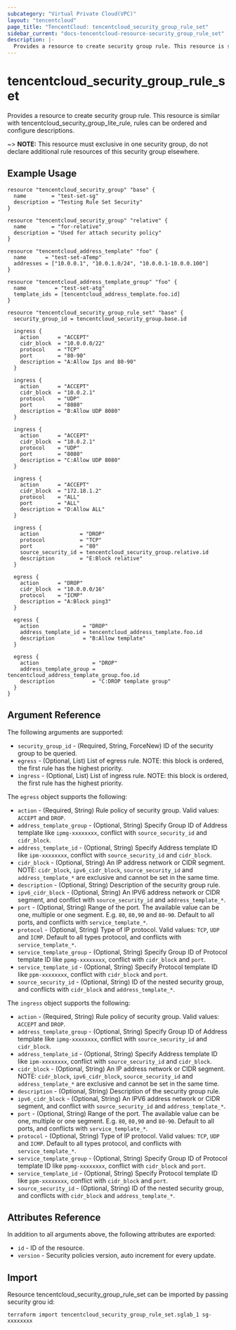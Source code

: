 ```yaml
---
subcategory: "Virtual Private Cloud(VPC)"
layout: "tencentcloud"
page_title: "TencentCloud: tencentcloud_security_group_rule_set"
sidebar_current: "docs-tencentcloud-resource-security_group_rule_set"
description: |-
  Provides a resource to create security group rule. This resource is similar with tencentcloud_security_group_lite_rule, rules can be ordered and configure descriptions.
---
```


# tencentcloud_security_group_rule_set

Provides a resource to create security group rule. This resource is similar with tencentcloud_security_group_lite_rule, rules can be ordered and configure descriptions.

~> **NOTE:** This resource must exclusive in one security group, do not declare additional rule resources of this security group elsewhere.

## Example Usage

```hcl
resource "tencentcloud_security_group" "base" {
  name        = "test-set-sg"
  description = "Testing Rule Set Security"
}

resource "tencentcloud_security_group" "relative" {
  name        = "for-relative"
  description = "Used for attach security policy"
}

resource "tencentcloud_address_template" "foo" {
  name      = "test-set-aTemp"
  addresses = ["10.0.0.1", "10.0.1.0/24", "10.0.0.1-10.0.0.100"]
}

resource "tencentcloud_address_template_group" "foo" {
  name         = "test-set-atg"
  template_ids = [tencentcloud_address_template.foo.id]
}

resource "tencentcloud_security_group_rule_set" "base" {
  security_group_id = tencentcloud_security_group.base.id

  ingress {
    action      = "ACCEPT"
    cidr_block  = "10.0.0.0/22"
    protocol    = "TCP"
    port        = "80-90"
    description = "A:Allow Ips and 80-90"
  }

  ingress {
    action      = "ACCEPT"
    cidr_block  = "10.0.2.1"
    protocol    = "UDP"
    port        = "8080"
    description = "B:Allow UDP 8080"
  }

  ingress {
    action      = "ACCEPT"
    cidr_block  = "10.0.2.1"
    protocol    = "UDP"
    port        = "8080"
    description = "C:Allow UDP 8080"
  }

  ingress {
    action      = "ACCEPT"
    cidr_block  = "172.18.1.2"
    protocol    = "ALL"
    port        = "ALL"
    description = "D:Allow ALL"
  }

  ingress {
    action             = "DROP"
    protocol           = "TCP"
    port               = "80"
    source_security_id = tencentcloud_security_group.relative.id
    description        = "E:Block relative"
  }

  egress {
    action      = "DROP"
    cidr_block  = "10.0.0.0/16"
    protocol    = "ICMP"
    description = "A:Block ping3"
  }

  egress {
    action              = "DROP"
    address_template_id = tencentcloud_address_template.foo.id
    description         = "B:Allow template"
  }

  egress {
    action                 = "DROP"
    address_template_group = tencentcloud_address_template_group.foo.id
    description            = "C:DROP template group"
  }
}
```

## Argument Reference

The following arguments are supported:

* `security_group_id` - (Required, String, ForceNew) ID of the security group to be queried.
* `egress` - (Optional, List) List of egress rule. NOTE: this block is ordered, the first rule has the highest priority.
* `ingress` - (Optional, List) List of ingress rule. NOTE: this block is ordered, the first rule has the highest priority.

The `egress` object supports the following:

* `action` - (Required, String) Rule policy of security group. Valid values: `ACCEPT` and `DROP`.
* `address_template_group` - (Optional, String) Specify Group ID of Address template like `ipmg-xxxxxxxx`, conflict with `source_security_id` and `cidr_block`.
* `address_template_id` - (Optional, String) Specify Address template ID like `ipm-xxxxxxxx`, conflict with `source_security_id` and `cidr_block`.
* `cidr_block` - (Optional, String) An IP address network or CIDR segment. NOTE: `cidr_block`, `ipv6_cidr_block`, `source_security_id` and `address_template_*` are exclusive and cannot be set in the same time.
* `description` - (Optional, String) Description of the security group rule.
* `ipv6_cidr_block` - (Optional, String) An IPV6 address network or CIDR segment, and conflict with `source_security_id` and `address_template_*`.
* `port` - (Optional, String) Range of the port. The available value can be one, multiple or one segment. E.g. `80`, `80,90` and `80-90`. Default to all ports, and conflicts with `service_template_*`.
* `protocol` - (Optional, String) Type of IP protocol. Valid values: `TCP`, `UDP` and `ICMP`. Default to all types protocol, and conflicts with `service_template_*`.
* `service_template_group` - (Optional, String) Specify Group ID of Protocol template ID like `ppmg-xxxxxxxx`, conflict with `cidr_block` and `port`.
* `service_template_id` - (Optional, String) Specify Protocol template ID like `ppm-xxxxxxxx`, conflict with `cidr_block` and `port`.
* `source_security_id` - (Optional, String) ID of the nested security group, and conflicts with `cidr_block` and `address_template_*`.

The `ingress` object supports the following:

* `action` - (Required, String) Rule policy of security group. Valid values: `ACCEPT` and `DROP`.
* `address_template_group` - (Optional, String) Specify Group ID of Address template like `ipmg-xxxxxxxx`, conflict with `source_security_id` and `cidr_block`.
* `address_template_id` - (Optional, String) Specify Address template ID like `ipm-xxxxxxxx`, conflict with `source_security_id` and `cidr_block`.
* `cidr_block` - (Optional, String) An IP address network or CIDR segment. NOTE: `cidr_block`, `ipv6_cidr_block`, `source_security_id` and `address_template_*` are exclusive and cannot be set in the same time.
* `description` - (Optional, String) Description of the security group rule.
* `ipv6_cidr_block` - (Optional, String) An IPV6 address network or CIDR segment, and conflict with `source_security_id` and `address_template_*`.
* `port` - (Optional, String) Range of the port. The available value can be one, multiple or one segment. E.g. `80`, `80,90` and `80-90`. Default to all ports, and conflicts with `service_template_*`.
* `protocol` - (Optional, String) Type of IP protocol. Valid values: `TCP`, `UDP` and `ICMP`. Default to all types protocol, and conflicts with `service_template_*`.
* `service_template_group` - (Optional, String) Specify Group ID of Protocol template ID like `ppmg-xxxxxxxx`, conflict with `cidr_block` and `port`.
* `service_template_id` - (Optional, String) Specify Protocol template ID like `ppm-xxxxxxxx`, conflict with `cidr_block` and `port`.
* `source_security_id` - (Optional, String) ID of the nested security group, and conflicts with `cidr_block` and `address_template_*`.

## Attributes Reference

In addition to all arguments above, the following attributes are exported:

* `id` - ID of the resource.
* `version` - Security policies version, auto increment for every update.


## Import

Resource tencentcloud_security_group_rule_set can be imported by passing security grou id:

```
terraform import tencentcloud_security_group_rule_set.sglab_1 sg-xxxxxxxx
```

